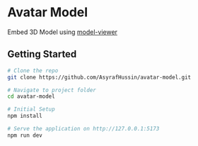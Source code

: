 # Avatar Model

Embed 3D Model using [model-viewer](https://modelviewer.dev/)

## Getting Started

```bash
# Clone the repo
git clone https://github.com/AsyrafHussin/avatar-model.git

# Navigate to project folder
cd avatar-model

# Initial Setup
npm install

# Serve the application on http://127.0.0.1:5173
npm run dev
```
